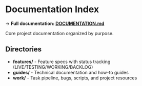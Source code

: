 # Documentation Index

→ **Full documentation: [DOCUMENTATION.md](/DOCUMENTATION.md#project-structure)**

Core project documentation organized by purpose.

## Directories

- **features/** - Feature specs with status tracking (LIVE/TESTING/WORKING/BACKLOG)
- **guides/** - Technical documentation and how-to guides
- **work/** - Task pipeline, bugs, scripts, and project resources